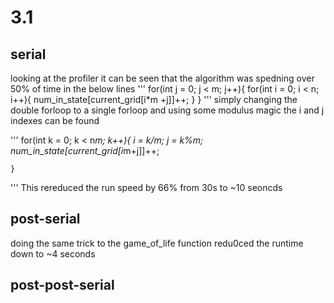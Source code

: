 # 3.1
## serial
looking at the profiler it can be seen that the algorithm was spedning over 50% of time in the below lines
'''
    for(int j = 0; j < m; j++){
        for(int i = 0; i < n; i++){
            num_in_state[current_grid[i*m +j]]++;
        }
    }
'''
simply changing the double forloop to a single forloop and using some modulus magic the i and j indexes can be found

'''
    for(int k = 0; k < n*m; k++){
        i = k/m;
        j = k%m;
        num_in_state[current_grid[i*m+j]]++;
 
    }
'''
This rereduced the run speed by 66% from 30s to ~10 seoncds

## post-serial
doing the same trick to the game_of_life function redu0ced the runtime down to ~4 seconds

## post-post-serial
